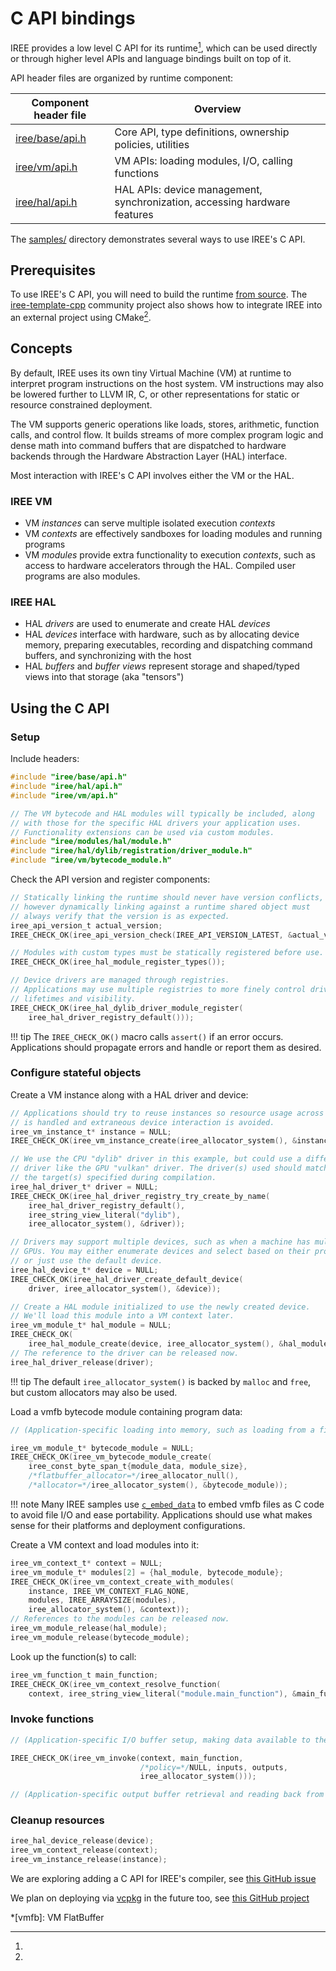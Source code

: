 # C API bindings

IREE provides a low level C API for its runtime[^1], which can be used directly or
through higher level APIs and language bindings built on top of it.

API header files are organized by runtime component:

| Component header file                                                       | Overview                                                                  |
|-----------------------------------------------------------------------------|---------------------------------------------------------------------------|
| [iree/base/api.h](https://github.com/google/iree/blob/main/runtime/src/iree/base/api.h) | Core API, type definitions, ownership policies, utilities                 |
| [iree/vm/api.h](https://github.com/google/iree/blob/main/runtime/src/iree/vm/api.h)     | VM APIs: loading modules, I/O, calling functions                          |
| [iree/hal/api.h](https://github.com/google/iree/blob/main/runtime/src/iree/hal/api.h)   | HAL APIs: device management, synchronization, accessing hardware features |

The [samples/](https://github.com/google/iree/tree/main/samples)
directory demonstrates several ways to use IREE's C API.

## Prerequisites

To use IREE's C API, you will need to build the runtime
[from source](../building-from-source/getting-started.md). The
[iree-template-cpp](https://github.com/iml130/iree-template-cpp) community
project also shows how to integrate IREE into an external project using
CMake[^2].

## Concepts

By default, IREE uses its own tiny Virtual Machine (VM) at runtime to interpret
program instructions on the host system. VM instructions may also be lowered
further to LLVM IR, C, or other representations for static or resource
constrained deployment.

The VM supports generic operations like loads, stores, arithmetic, function
calls, and control flow. It builds streams of more complex program logic and
dense math into command buffers that are dispatched to hardware backends
through the Hardware Abstraction Layer (HAL) interface.

Most interaction with IREE's C API involves either the VM or the HAL.

<!-- TODO(scotttodd): diagrams -->

### IREE VM

* VM _instances_ can serve multiple isolated execution _contexts_
* VM _contexts_ are effectively sandboxes for loading modules and running
  programs
* VM _modules_ provide extra functionality to execution _contexts_, such as
  access to hardware accelerators through the HAL. Compiled user programs are
  also modules.

### IREE HAL

* HAL _drivers_ are used to enumerate and create HAL _devices_
* HAL _devices_ interface with hardware, such as by allocating device memory,
  preparing executables, recording and dispatching command buffers, and
  synchronizing with the host
* HAL _buffers_ and _buffer views_ represent storage and shaped/typed views
  into that storage (aka "tensors")

## Using the C API

### Setup

Include headers:

``` c
#include "iree/base/api.h"
#include "iree/hal/api.h"
#include "iree/vm/api.h"

// The VM bytecode and HAL modules will typically be included, along
// with those for the specific HAL drivers your application uses.
// Functionality extensions can be used via custom modules.
#include "iree/modules/hal/module.h"
#include "iree/hal/dylib/registration/driver_module.h"
#include "iree/vm/bytecode_module.h"
```

Check the API version and register components:

``` c
// Statically linking the runtime should never have version conflicts,
// however dynamically linking against a runtime shared object must
// always verify that the version is as expected.
iree_api_version_t actual_version;
IREE_CHECK_OK(iree_api_version_check(IREE_API_VERSION_LATEST, &actual_version));

// Modules with custom types must be statically registered before use.
IREE_CHECK_OK(iree_hal_module_register_types());

// Device drivers are managed through registries.
// Applications may use multiple registries to more finely control driver
// lifetimes and visibility.
IREE_CHECK_OK(iree_hal_dylib_driver_module_register(
    iree_hal_driver_registry_default()));
```

!!! tip
    The `IREE_CHECK_OK()` macro calls `assert()` if an error occurs.
    Applications should propagate errors and handle or report them as desired.

### Configure stateful objects

Create a VM instance along with a HAL driver and device:

``` c
// Applications should try to reuse instances so resource usage across contexts
// is handled and extraneous device interaction is avoided.
iree_vm_instance_t* instance = NULL;
IREE_CHECK_OK(iree_vm_instance_create(iree_allocator_system(), &instance));

// We use the CPU "dylib" driver in this example, but could use a different
// driver like the GPU "vulkan" driver. The driver(s) used should match with
// the target(s) specified during compilation.
iree_hal_driver_t* driver = NULL;
IREE_CHECK_OK(iree_hal_driver_registry_try_create_by_name(
    iree_hal_driver_registry_default(),
    iree_string_view_literal("dylib"),
    iree_allocator_system(), &driver));

// Drivers may support multiple devices, such as when a machine has multiple
// GPUs. You may either enumerate devices and select based on their properties,
// or just use the default device.
iree_hal_device_t* device = NULL;
IREE_CHECK_OK(iree_hal_driver_create_default_device(
    driver, iree_allocator_system(), &device));

// Create a HAL module initialized to use the newly created device.
// We'll load this module into a VM context later.
iree_vm_module_t* hal_module = NULL;
IREE_CHECK_OK(
    iree_hal_module_create(device, iree_allocator_system(), &hal_module));
// The reference to the driver can be released now.
iree_hal_driver_release(driver);
```

!!! tip
    The default `iree_allocator_system()` is backed by `malloc` and `free`,
    but custom allocators may also be used.

Load a vmfb bytecode module containing program data:

``` c
// (Application-specific loading into memory, such as loading from a file)

iree_vm_module_t* bytecode_module = NULL;
IREE_CHECK_OK(iree_vm_bytecode_module_create(
    iree_const_byte_span_t{module_data, module_size},
    /*flatbuffer_allocator=*/iree_allocator_null(),
    /*allocator=*/iree_allocator_system(), &bytecode_module));
```

!!! note
    Many IREE samples use
    [`c_embed_data`](https://github.com/google/iree/tree/main/build_tools/embed_data)
    to embed vmfb files as C code to avoid file I/O and ease portability.
    Applications should use what makes sense for their platforms and deployment
    configurations.

Create a VM context and load modules into it:

``` c
iree_vm_context_t* context = NULL;
iree_vm_module_t* modules[2] = {hal_module, bytecode_module};
IREE_CHECK_OK(iree_vm_context_create_with_modules(
    instance, IREE_VM_CONTEXT_FLAG_NONE,
    modules, IREE_ARRAYSIZE(modules),
    iree_allocator_system(), &context));
// References to the modules can be released now.
iree_vm_module_release(hal_module);
iree_vm_module_release(bytecode_module);
```

Look up the function(s) to call:

``` c
iree_vm_function_t main_function;
IREE_CHECK_OK(iree_vm_context_resolve_function(
    context, iree_string_view_literal("module.main_function"), &main_function));
```

### Invoke functions

<!-- TODO(scotttodd): I/O buffers (TODO pending new helpers) -->

``` c
// (Application-specific I/O buffer setup, making data available to the device)

IREE_CHECK_OK(iree_vm_invoke(context, main_function,
                             /*policy=*/NULL, inputs, outputs,
                             iree_allocator_system()));

// (Application-specific output buffer retrieval and reading back from the device)
```

### Cleanup resources

``` c
iree_hal_device_release(device);
iree_vm_context_release(context);
iree_vm_instance_release(instance);
```

<!-- ## Advanced usage -->

<!-- TODO(scotttodd): async execution and synchronization -->
<!-- TODO(scotttodd): specialized HAL APIs -->
<!-- TODO(scotttodd): threadpools -->
<!-- TODO(scotttodd): heterogenous execution -->

<!-- ## Troubleshooting -->

<!-- TODO(scotttodd): link to GitHub issues -->
<!-- TODO(scotttodd): compiler/runtime compatibility -->
<!-- TODO(scotttodd): common problems? object ownership? loaded modules (HAL)? -->

[^1]:
  We are exploring adding a C API for IREE's compiler, see
  [this GitHub issue](https://github.com/google/iree/issues/3817)

[^2]:
  We plan on deploying via [vcpkg](https://github.com/microsoft/vcpkg) in the
  future too, see
  [this GitHub project](https://github.com/google/iree/projects/18)

*[vmfb]: VM FlatBuffer
